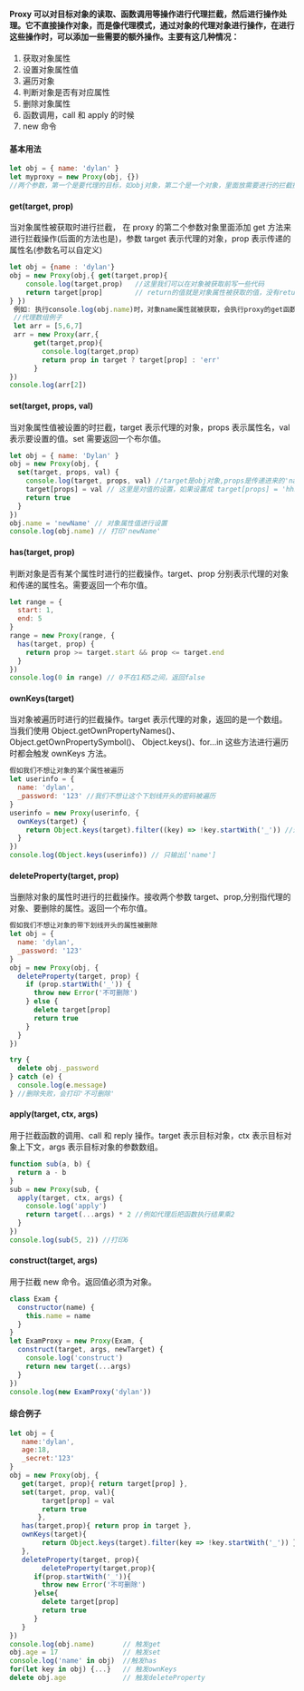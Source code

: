#### Proxy 可以对目标对象的读取、函数调用等操作进行代理拦截，然后进行操作处理。它不直接操作对象，而是像代理模式，通过对象的代理对象进行操作，在进行这些操作时，可以添加一些需要的额外操作。主要有这几种情况：

1. 获取对象属性
2. 设置对象属性值
3. 遍历对象
4. 判断对象是否有对应属性
5. 删除对象属性
6. 函数调用，call 和 apply 的时候
7. new 命令

#### 基本用法

```js
let obj = { name: 'dylan' }
let myproxy = new Proxy(obj, {})
//两个参数，第一个是要代理的目标，如obj对象，第二个是一个对象，里面放需要进行的拦截操作，为空时表示不进行拦截操作
```

#### get(target, prop)

当对象属性被获取时进行拦截，
在 proxy 的第二个参数对象里面添加 get 方法来进行拦截操作(后面的方法也是)，参数 target 表示代理的对象，prop 表示传递的属性名(参数名可以自定义)

```js
let obj = {name : 'dylan'}
obj = new Proxy(obj,{ get(target,prop){
    console.log(target,prop)   //这里我们可以在对象被获取前写一些代码
    return target[prop]        // return的值就是对象属性被获取的值，没有return值会报undefined
} })
 例如: 执行console.log(obj.name)时，对象name属性就被获取，会执行proxy的get函数
 //代理数组例子
 let arr = [5,6,7]
 arr = new Proxy(arr,{
      get(target,prop){
        console.log(target,prop)
        return prop in target ? target[prop] : 'err'
      }
})
console.log(arr[2])
```

#### set(target, props, val)

当对象属性值被设置的时拦截，target 表示代理的对象，props 表示属性名，val 表示要设置的值。set 需要返回一个布尔值。

```js
let obj = { name: 'Dylan' }
obj = new Proxy(obj, {
  set(target, props, val) {
    console.log(target, props, val) //target是obj对象,props是传递进来的'name'属性，val是'newName'
    target[props] = val // 这里是对值的设置，如果设置成 target[props] = 'hhh',那么设置的也会是hhh
    return true
  }
})
obj.name = 'newName' // 对象属性值进行设置
console.log(obj.name) // 打印'newName'
```

#### has(target, prop)

判断对象是否有某个属性时进行的拦截操作。target、prop 分别表示代理的对象和传递的属性名。需要返回一个布尔值。

```js
let range = {
  start: 1,
  end: 5
}
range = new Proxy(range, {
  has(target, prop) {
    return prop >= target.start && prop <= target.end
  }
})
console.log(0 in range) // 0不在1和5之间，返回false
```

#### ownKeys(target)

当对象被遍历时进行的拦截操作。target 表示代理的对象，返回的是一个数组。当我们使用 Object.getOwnPropertyNames()、Object.getOwnPropertySymbol()、
Object.keys()、for...in 这些方法进行遍历时都会触发 ownKeys 方法。

```js
假如我们不想让对象的某个属性被遍历
let userinfo = {
  name: 'dylan',
  _password: '123' //我们不想让这个下划线开头的密码被遍历
}
userinfo = new Proxy(userinfo, {
  ownKeys(target) {
    return Object.keys(target).filter((key) => !key.startWith('_')) //过滤下划线开头的属性
  }
})
console.log(Object.keys(userinfo)) // 只输出['name']
```

#### deleteProperty(target, prop)

当删除对象的属性时进行的拦截操作。接收两个参数 target、prop,分别指代理的对象、要删除的属性。返回一个布尔值。

```js
假如我们不想让对象的带下划线开头的属性被删除
let obj = {
  name: 'dylan',
  _password: '123'
}
obj = new Proxy(obj, {
  deleteProperty(target, prop) {
    if (prop.startWith('_')) {
      throw new Error('不可删除')
    } else {
      delete target[prop]
      return true
    }
  }
})

try {
  delete obj._password
} catch (e) {
  console.log(e.message)
} //删除失败，会打印'不可删除'
```

#### apply(target, ctx, args)

用于拦截函数的调用、call 和 reply 操作。target 表示目标对象，ctx 表示目标对象上下文，args 表示目标对象的参数数组。

```js
function sub(a, b) {
  return a - b
}
sub = new Proxy(sub, {
  apply(target, ctx, args) {
    console.log('apply')
    return target(...args) * 2 //例如代理后把函数执行结果乘2
  }
})
console.log(sub(5, 2)) //打印6
```

#### construct(target, args)

用于拦截 new 命令。返回值必须为对象。

```js
class Exam {
  constructor(name) {
    this.name = name
  }
}
let ExamProxy = new Proxy(Exam, {
  construct(target, args, newTarget) {
    console.log('construct')
    return new target(...args)
  }
})
console.log(new ExamProxy('dylan'))
```

#### 综合例子

```js
let obj = {
   name:'dylan',
   age:18,
   _secret:'123'
}
obj = new Proxy(obj, {
   get(target, prop){ return target[prop] },
   set(target, prop, val){
        target[prop] = val
        return true
       },
   has(target,prop){ return prop in target },
   ownKeys(target){
        return Object.keys(target).filter(key => !key.startWith('_')) })
   },
   deleteProperty(target, prop){
        deleteProperty(target,prop){
      if(prop.startWith('_')){
        throw new Error('不可删除')
      }else{
        delete target[prop]
        return true
      }
   }
})
console.log(obj.name)       // 触发get
obj.age = 17                // 触发set
console.log('name' in obj)  //触发has
for(let key in obj) {...}   // 触发ownKeys
delete obj.age              // 触发deleteProperty
```
